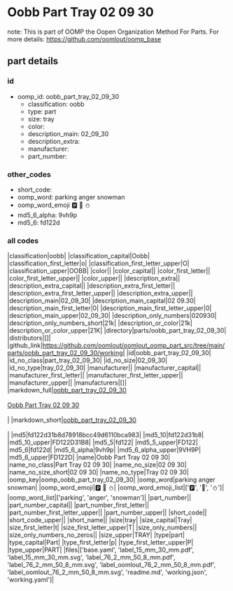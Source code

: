 # Oobb Part Tray 02 09 30  

note: This is part of OOMP the Oopen Organization Method For Parts. For more details: https://github.com/oomlout/oomp_base

##  part details





### id
* oomp_id: oobb_part_tray_02_09_30
  * classification: oobb
  * type: part
  * size: tray
  * color: 
  * description_main: 02_09_30
  * description_extra: 
  * manufacturer: 
  * part_number: 

### other_codes
* short_code: 
* oomp_word: parking anger snowman
* oomp_word_emoji :parking: :anger: :snowman:
* md5_6_alpha: 9vh9p
* md5_6: fd122d

### all codes 
|classification|oobb|
|classification_capital|Oobb|
|classification_first_letter|o|
|classification_first_letter_upper|O|
|classification_upper|OOBB|
|color||
|color_capital||
|color_first_letter||
|color_first_letter_upper||
|color_upper||
|description_extra||
|description_extra_capital||
|description_extra_first_letter||
|description_extra_first_letter_upper||
|description_extra_upper||
|description_main|02_09_30|
|description_main_capital|02 09.30|
|description_main_first_letter|0|
|description_main_first_letter_upper|0|
|description_main_upper|02_09_30|
|description_only_numbers|020930|
|description_only_numbers_short|21k|
|description_or_color|21k|
|description_or_color_upper|21K|
|directory|parts/oobb_part_tray_02_09_30|
|distributors|[]|
|github_link|https://github.com/oomlout/oomlout_oomp_part_src/tree/main/parts/oobb_part_tray_02_09_30/working|
|id|oobb_part_tray_02_09_30|
|id_no_class|part_tray_02_09_30|
|id_no_size|02_09_30|
|id_no_type|tray_02_09_30|
|manufacturer||
|manufacturer_capital||
|manufacturer_first_letter||
|manufacturer_first_letter_upper||
|manufacturer_upper||
|manufacturers|[]|
|markdown_full|[oobb_part_tray_02_09_30](https://github.com/oomlout/oomlout_oomp_part_src/tree/main/parts/oobb_part_tray_02_09_30/working)<br>[](https://github.com/oomlout/oomlout_oomp_part_src/tree/main/parts/oobb_part_tray_02_09_30/working)<br>[Oobb Part Tray 02 09 30](https://github.com/oomlout/oomlout_oomp_part_src/tree/main/parts/oobb_part_tray_02_09_30/working)<br><br>|
|markdown_short|[oobb_part_tray_02_09_30](https://github.com/oomlout/oomlout_oomp_part_src/tree/main/parts/oobb_part_tray_02_09_30/working)<br><br>|
|md5|fd122d31b8d78918bcc49d6110bca983|
|md5_10|fd122d31b8|
|md5_10_upper|FD122D31B8|
|md5_5|fd122|
|md5_5_upper|FD122|
|md5_6|fd122d|
|md5_6_alpha|9vh9p|
|md5_6_alpha_upper|9VH9P|
|md5_6_upper|FD122D|
|name|Oobb Part Tray 02 09 30|
|name_no_class|Part Tray 02 09 30|
|name_no_size|02 09 30|
|name_no_size_short|02 09 30|
|name_no_type|Tray 02 09 30|
|oomp_key|oomp_oobb_part_tray_02_09_30|
|oomp_word|parking anger snowman|
|oomp_word_emoji|:parking: :anger: :snowman:|
|oomp_word_emoji_list|[':parking:', ':anger:', ':snowman:']|
|oomp_word_list|['parking', 'anger', 'snowman']|
|part_number||
|part_number_capital||
|part_number_first_letter||
|part_number_first_letter_upper||
|part_number_upper||
|short_code||
|short_code_upper||
|short_name||
|size|tray|
|size_capital|Tray|
|size_first_letter|t|
|size_first_letter_upper|T|
|size_only_numbers||
|size_only_numbers_no_zeros||
|size_upper|TRAY|
|type|part|
|type_capital|Part|
|type_first_letter|p|
|type_first_letter_upper|P|
|type_upper|PART|
|files|['base.yaml', 'label_15_mm_30_mm.pdf', 'label_15_mm_30_mm.svg', 'label_76_2_mm_50_8_mm.pdf', 'label_76_2_mm_50_8_mm.svg', 'label_oomlout_76_2_mm_50_8_mm.pdf', 'label_oomlout_76_2_mm_50_8_mm.svg', 'readme.md', 'working.json', 'working.yaml']|
